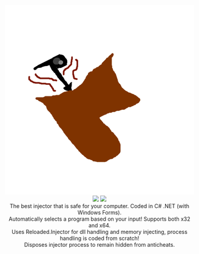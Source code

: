 <div align="center"><img src="logo.png"></div>
<div align="center"><img src="https://img.shields.io/static/v1?label=Language&message=C-Sharp&color=9cf">  <img src="https://img.shields.io/static/v1?label=Virustotal&message=1 Detection&color=red"></div>
<div align="center">The best injector that is safe for your computer. Coded in C# .NET (with Windows Forms).</div>
<div align="center">Automatically selects a program based on your input! Supports both x32 and x64.</div>


<div align="center">Uses Reloaded.Injector for dll handling and memory injecting, process handling is coded from scratch!</div>
<div align="center">Disposes injector process to remain hidden from anticheats.</div>
